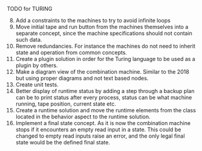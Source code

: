 TODO for TURING

8. Add a constraints to the machines to try to avoid infinite loops
9. Move initial tape and run button from the machines themselves into a separate concept, since the machine specifications should not contain such data.
10. Remove redundancies. For instance the machines do not need to inherit state and operation from common concepts.
11. Create a plugin solution in order for the Turing language to be used as a plugin by others.
12. Make a diagram view of the combination machine. Similar to the 2018 but using proper diagrams and not text based nodes.
13. Create unit tests.
14. Better display of runtime status by adding a step through a backup plan can be to print status after every process, status can be what machine running, tape position, current state etc.
15. Create a runtime solution and move the runtime elements from the class located in the behavior aspect to the runtime solution.
16. Implement a final state concept. As it is now the combination machine stops if it encounters an empty read input in a state.
This could be changed to empty read inputs raise an error, and the only legal final state would be the defined final state.